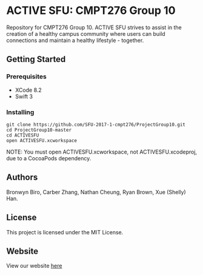 # ACTIVE SFU: CMPT276 Group 10

Repository for CMPT276 Group 10. ACTIVE SFU strives to assist in the creation of a healthy campus community where users can build connections and maintain a healthy lifestyle - together. 

## Getting Started

### Prerequisites

- XCode 8.2
- Swift 3

### Installing

```
git clone https://github.com/SFU-2017-1-cmpt276/ProjectGroup10.git
cd ProjectGroup10-master
cd ACTIVESFU
open ACTIVESFU.xcworkspace
```

NOTE: You must open ACTIVESFU.xcworkspace, not ACTIVESFU.xcodeproj, due to a CocoaPods dependency.

## Authors

Bronwyn Biro, Carber Zhang, Nathan Cheung, Ryan Brown, Xue (Shelly) Han.

## License

This project is licensed under the MIT License.

## Website 

View our website [here](https://bronwynbiro.github.io//CMPT276Group10/)
